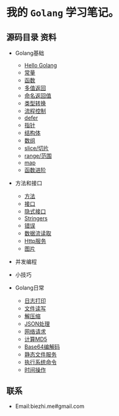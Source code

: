 # 我的 `Golang` 学习笔记。

## 源码目录 资料

- Golang基础
    + [Hello Golang](/basic/L_hello.go)
    + [常量](/basic/L_const.go)
    + [函数](/basic/L_function.go)
    + [多值返回](/basic/L_multiple-result.go)
    + [命名返回值](/basic/L_named-results.go)
    + [类型转换](/basic/L_type-convert.go)
    + [流程控制](/basic/L_loop.go)
    + [defer](/basic/L_defer.go)
    + [指针](/basic/L_pointers.go)
    + [结构体](/basic/L_struts.go)
    + [数组](/basic/L_array.go)
    + [slice/切片](/basic/L_slice.go)
    + [range/范围](/basic/L_range.go)
    + [map](/basic/L_map.go)
    + [函数进阶](/basic/L_func_pro.go)
    
- 方法和接口
    + [方法](/advanced/L_methods.go)
    + [接口](/advanced/L_interface.go)
    + [隐式接口](/advanced/L_interfaces-are-satisfied-implicitly.go)
    + [Stringers](/advanced/L_stringers.go)
    + [错误](/advanced/L_error.go)
    + [数据流读取](/advanced/L_reader.go)
    + [Http服务](/advanced/L_http.go)
    + [图片](/advanced/L_image.go)
    
- 并发编程

- 小技巧
    

- Golang日常
    + [日志打印](/often/L_log.go)
    + [文件读写](/often/L_read-write.go)
    + [解压缩](/often/L_zip.go)
    + [JSON处理](/often/L_json.go)
    + [网络请求](/often/L_request.go)
    + [计算MD5](/often/L_md5.go)
    + [Base64编解码](/often/L_base64.go)
    + [静态文件服务](/often/L_static-server.go)
    + [执行系统命令](/often/L_exec-cmd.go)
    + [时间操作](/often/L_time.go)
    
## 联系

- Email:biezhi.me#gmail.com

